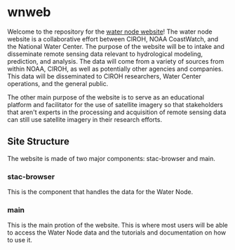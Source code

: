 # wnweb

Welcome to the repository for the [water node website](waternode.ciroh.org)! The water node website is a collaborative effort between CIROH, NOAA CoastWatch, and the National Water Center. The purpose of the website will be to intake and disseminate remote sensing data relevant to hydrological modeling, prediction, and analysis. The data will come from a variety of sources from within NOAA, CIROH, as well as potentially other agencies and companies. This data will be disseminated to CIROH researchers, Water Center operations, and the general public.

The other main purpose of the website is to serve as an educational platform and facilitator for the use of satellite imagery so that stakeholders that aren't experts in the processing and acquisition of remote sensing data can still use satellite imagery in their research efforts.

## Site Structure

The website is made of two major components: stac-browser and main.

### stac-browser

This is the component that handles the data for the Water Node.

### main

This is the main protion of the website. This is where most users will be able to access the Water Node data and the tutorials and documentation on how to use it.
